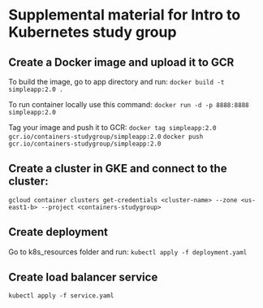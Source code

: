 # Supplemental material for Intro to Kubernetes study group

## Create a Docker image and upload it to GCR

To build the image, go to app directory and run:
`docker build -t simpleapp:2.0 .`

To run container locally use this command:
`docker run -d -p 8888:8888 simpleapp:2.0`

Tag your image and push it to GCR:
`docker tag simpleapp:2.0 gcr.io/containers-studygroup/simpleapp:2.0`
`docker push gcr.io/containers-studygroup/simpleapp:2.0`

## Create a cluster in GKE and connect to the cluster:
`gcloud container clusters get-credentials <cluster-name> --zone <us-east1-b> --project <containers-studygroup>`

## Create deployment
Go to k8s_resources folder and run:
`kubectl apply -f deployment.yaml`

## Create load balancer service
`kubectl apply -f service.yaml`